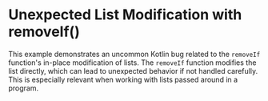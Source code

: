 # Unexpected List Modification with removeIf()

This example demonstrates an uncommon Kotlin bug related to the `removeIf` function's in-place modification of lists.  The `removeIf` function modifies the list directly, which can lead to unexpected behavior if not handled carefully.  This is especially relevant when working with lists passed around in a program.